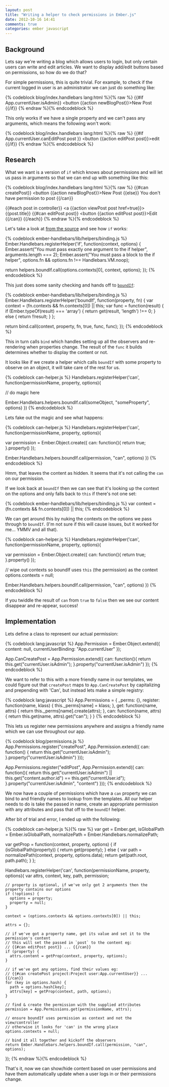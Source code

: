 ```yaml
---
layout: post
title: "Writing a helper to check permissions in Ember.js"
date: 2012-10-16 14:41
comments: true
categories: ember javascript
---
```


## Background

Lets say we're writing a blog which allows users to login, but only certain users can write and edit articles.
We want to display add/edit buttons based on permissions, so how do we do that?

For simple permissions, this is quite trivial. For example, to check if the current logged in user is an
administrator we can just do something like:

{% codeblock blog/index.handlebars lang:html %}{% raw %}
  {{#if App.currentUser.isAdmin}}
    <button {{action newBlogPost}}>New Post</button>
  {{/if}}
{% endraw %}{% endcodeblock %}

This only works if we have a single property and we can't pass any arguments, which means the following won't work:

{% codeblock blog/index.handlebars lang:html %}{% raw %}
  {{#if App.currentUser.canEditPost post }}
    <button {{action editPost post}}>edit</button>
  {{/if}}
{% endraw %}{% endcodeblock %}


## Research

What we want is a version of `if` which knows about permissions and will let us pass in arguments so that we can end up with something like this:

{% codeblock blog/index.handlebars lang:html %}{% raw %}
  {{#can createPost}}
    <button {{action newBlogPost}}>New Post</button>
  {{else}}
    You don't have permission to post
  {{/can}}

  {{#each post in controller}}
    <a {{action viewPost post href=true}}>{{post.title}}</a>
    {{#can editPost post}}
      <button {{action editPost post}}>Edit</button>
    {{/can}}
  {{/each}}
{% endraw %}{% endcodeblock %}

Let's take a look at [from the source](https://github.com/emberjs/ember.js/blob/bbb6f5f0bd7d9f6f1951fc2306f09b4be3fcfb7d/packages/ember-handlebars/lib/helpers/binding.js#L217)
and see how `if` works:

{% codeblock ember-handlebars/lib/helpers/binding.js %}
Ember.Handlebars.registerHelper('if', function(context, options) {
  Ember.assert("You must pass exactly one argument to the if helper", arguments.length === 2);
  Ember.assert("You must pass a block to the if helper", options.fn && options.fn !== Handlebars.VM.noop);

  return helpers.boundIf.call(options.contexts[0], context, options);
});
{% endcodeblock %}

This just does some sanity checking and hands off to [`boundIf`](https://github.com/emberjs/ember.js/blob/bbb6f5f0bd7d9f6f1951fc2306f09b4be3fcfb7d/packages/ember-handlebars/lib/helpers/binding.js#L151):

{% codeblock ember-handlebars/lib/helpers/binding.js %}
Ember.Handlebars.registerHelper('boundIf', function(property, fn) {
  var context = (fn.contexts && fn.contexts[0]) || this;
  var func = function(result) {
    if (Ember.typeOf(result) === 'array') {
      return get(result, 'length') !== 0;
    } else {
      return !!result;
    }
  };

  return bind.call(context, property, fn, true, func, func);
});
{% endcodeblock %}

This in turn calls `bind` which handles setting up all the observers and re-rendering when properties change. The result of the `func` it builds
determines whether to display the content or not.

It looks like if we create a helper which calls `boundIf` with some property to observe on an object, it will take care of the rest for us.

{% codeblock can-helper.js %}
Handlebars.registerHelper('can', function(permissionName, property, options){

  // do magic here

  Ember.Handlebars.helpers.boundIf.call(someObject, "someProperty", options)
})
{% endcodeblock %}

Lets fake out the magic and see what happens:

{% codeblock can-helper.js %}
Handlebars.registerHelper('can', function(permissionName, property, options){

  var permission = Ember.Object.create({
    can: function(){
      return true;
    }.property()
  });

  Ember.Handlebars.helpers.boundIf.call(permission, "can", options)
})
{% endcodeblock %}

Hmm, that leaves the content as hidden. It seems that it's not calling the `can` on our permission.

If we look back at `boundIf` then we can see that it's looking up the context on the options and only falls back to `this` if
there's not one set:

{% codeblock ember-handlebars/lib/helpers/binding.js %}
  var context = (fn.contexts && fn.contexts[0]) || this;
{% endcodeblock %}

We can get around this by nuking the contexts on the options we pass through to `boundIf`.
(I'm not sure if this will cause issues, but it worked for me... YMMV and all that).

{% codeblock can-helper.js %}
Handlebars.registerHelper('can', function(permissionName, property, options){

  var permission = Ember.Object.create({
    can: function(){
      return true;
    }.property()
  });

  // wipe out contexts so boundIf uses `this` (the permission) as the context
  options.contexts = null;

  Ember.Handlebars.helpers.boundIf.call(permission, "can", options)
})
{% endcodeblock %}

If you twiddle the result of `can` from `true` to `false` then we see our content disappear and re-appear, success!

## Implementation

Lets define a class to represent our actual permission:

{% codeblock lang:javascript %}
  App.Permission = Ember.Object.extend({
    content: null,
    currentUserBinding: "App.currentUser"
  });

  App.CanCreatePost = App.Permission.extend({
    can: function(){
      return this.get("currentUser.isAdmin");
    }.property("currentUser.isAdmin")
  });
{% endcodeblock %}

We want to refer to this with a more friendly name in our templates, we could figure out that `createPost` maps to `App.CanCreatePost` by
capitalizing and prepending with 'Can', but instead lets make a simple registry:

{% codeblock lang:javascript %}
  App.Permissions = {
    _perms:    {},
    register: function(name, klass) { this._perms[name] = klass; },
    get:      function(name, attrs) { return this._perms[name].create(attrs); },
    can:      function(name, attrs) { return this.get(name, attrs).get("can"); }
  }
{% endcodeblock %}

This lets us register new permissions anywhere and assigns a friendly name which we can use throughout our app.

{% codeblock blog/permissions.js %}
  App.Permissions.register("createPost", App.Permission.extend({
    can: function() {
      return this.get("currentUser.isAdmin");
    }.property("currentUser.isAdmin")
  }));

  App.Permissions.register("editPost", App.Permission.extend({
    can: function(){
      return this.get("currentUser.isAdmin") || this.get("content.author.id") == this.get("currentUser.id");
    }.property("currentUser.isAdmin", "content")
  }));
{% endcodeblock %}

We now have a couple of permissions which have a `can` property we can bind to and friendly names to lookup from the templates.
All our helper needs to do is take the passed in name, create an appropriate permission with any attributes and pass that off
to the `boundIf` helper.

After bit of trial and error, I ended up with the following:

{% codeblock can-helper.js %}{% raw %}
  var get = Ember.get, isGlobalPath = Ember.isGlobalPath, normalizePath = Ember.Handlebars.normalizePath;

  var getProp = function(context, property, options) {
    if (isGlobalPath(property)) {
      return get(property);
    } else {
      var path = normalizePath(context, property, options.data);
      return get(path.root, path.path);
    }
  };

  Handlebars.registerHelper('can', function(permissionName, property, options){
    var attrs, context, key, path, permission;

    // property is optional, if we've only got 2 arguments then the property contains our options
    if (!options) {
      options = property;
      property = null;
    }

    context = (options.contexts && options.contexts[0]) || this;

    attrs = {};

    // if we've got a property name, get its value and set it to the permission's content
    // this will set the passed in `post` to the content eg:
    // {{#can editPost post}} ... {{/can}}
    if (property) {
      attrs.content = getProp(context, property, options);
    }

    // if we've got any options, find their values eg:
    // {{#can createPost project:Project user:App.currentUser}} ... {{/can}}
    for (key in options.hash) {
      path = options.hash[key];
      attrs[key] = getProp(context, path, options);
    }

    // find & create the permission with the supplied attributes
    permission = App.Permissions.get(permissionName, attrs);

    // ensure boundIf uses permission as context and not the view/controller
    // otherwise it looks for 'can' in the wrong place
    options.contexts = null;

    // bind it all together and kickoff the observers
    return Ember.Handlebars.helpers.boundIf.call(permission, "can", options);
  });
{% endraw %}{% endcodeblock %}

That's it, now we can show/hide content based on user permissions and have them automatically update when a user
logs in or their permissions change.